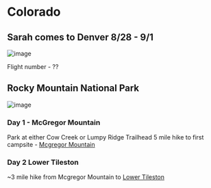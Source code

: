 # Colorado

## Sarah comes to Denver 8/28 - 9/1

![image](https://github.com/alowry721/August2024/assets/18517196/34c87912-ba00-40f9-ad2c-249610b5a0c3)

Flight number - ??

## Rocky Mountain National Park

![image](https://github.com/alowry721/August2024/assets/18517196/958efc6c-6230-4fd2-9a7f-11f8a2e7a075)

### Day 1 - McGregor Mountain
Park at either Cow Creek or Lumpy Ridge Trailhead
5 mile hike to first campsite - [Mcgregor Mountain](https://www.nps.gov/romo/planyourvisit/mcgregor-mountain.htm)

### Day 2 Lower Tileston
~3 mile hike from Mcgregor Mountain to [Lower Tileston](https://www.nps.gov/romo/planyourvisit/lower-tileston-meadows.htm)

